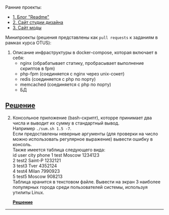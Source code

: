 Ранние проекты:  
- [1. Блог "Readme"](https://github.com/EvgenyRomanov/readme.git)  
- [2. Сайт студии дизайна](https://github.com/EvgenyRomanov/studio_website.git)  
- [3. Сайт моды](https://github.com/EvgenyRomanov/bitrix.git)  

Минипроекты (решения представлены как `pull requests` к заданиям в рамках курса OTUS):  
1)  Описание инфраструктуры в docker-compose, которая включает в себя:
    - nginx (обрабатывает статику, пробрасывает выполнение скриптов в fpm)
    - php-fpm (соединяется с nginx через unix-сокет)
    - redis (соединяется с php по порту)
    - memcached (соединяется с php по порту)
    - БД

   [**Решение**](https://github.com/otusteamedu/PHP_2023/pull/412)
--- 
2) Консольное приложение (bash-скрипт), которре принимает два числа и выводит их сумму в стандартный вывод.  
   Например `./sum.sh 1.5 -7`.  
Если предоставлены неверные аргументы (для проверки на число можно использовать регулярное выражение) вывести ошибку в консоль.  
Также имеется таблица следующего вида:  
id user city phone
1 test Moscow 1234123  
2 test2 Saint-P 1232121  
3 test3 Tver 4352124  
4 test4 Milan 7990923  
5 test5 Moscow 908213  
Таблица хранится в текстовом файле.
Вывести на экран 3 наиболее популярных города среди пользователей системы, используя утилиты Linux.

   [**Решение**](https://github.com/otusteamedu/PHP_2023/pull/446)
--- 

